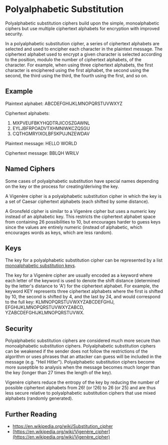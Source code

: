 # Polyalphabetic Substitution

Polyalphabetic substitution ciphers build upon the simple, monoalphabetic ciphers but use multiple ciphertext alphabets for encryption with improved security.

In a polyalphabetic substitution cipher, a series of ciphertext alphabets are selected and used to encipher each character in the plaintext message. The ciphertext alphabet used to encrypt a given character is selected according to the position, modulo the number of ciphertext alphabets, of the character. For example, when using three ciphertext alphabets, the first character is enciphered using the first alphabet, the second using the second, the third using the third, the fourth using the first, and so on.

## Example

Plaintext alphabet: ABCDEFGHIJKLMNOPQRSTUVWXYZ

Ciphertext alphabets:

1. MXPVEUFBKYHQDTRJICOSZGAWNL
2. EYLJBFRPOADVTXHMNIWKCZQSGU
3. CQTHGMRYIXOLBFSKPUJNZEWDAV

Plaintext message: HELLO WORLD

Ciphertext message: BBLQH WRILV

## Named Ciphers

Some cases of polyalphabetic substitution have special names depending on the key or the process for creating/deriving the key.

A Vigenère cipher is a polyalphabetic substitution cipher in which the key is a set of Caesar ciphertext alphabets (each shifted by some distance).

A Gronsfeld cipher is similar to a Vigenère cipher but uses a numeric key instead of an alphabetic key. This restricts the ciphertext alphabet space from containing 26 possibilities to 10, but encourages harder to guess keys since the values are entirely numeric (instead of alphabetic, which encourages words as keys, which are less random).

## Keys

The key for a polyalphabetic substitution cipher can be represented by a list [monoalphabetic substitution keys](../simple/README.md#Keys).

The key for a Vigenère cipher are usually encoded as a keyword where each letter of the keyword is used to denote the shift distance (determined by the letter's distance to 'A') for the ciphertext alphabet. For example, the keyword KEY represents three ciphertext alphabets where the first is shifted by 10, the second is shifted by 4, and the last by 24, and would correspond to the full key: KLMNOPQRSTUVWXYZABCDEFGHIJ, EFGHIJKLMNOPQRSTUVWXYZABCD, YZABCDEFGHIJKLMNOPQRSTUVWX.

## Security

Polyalphabetic substitution ciphers are considered much more secure than monoalphabetic substitution ciphers. Polyalphabetic substitution ciphers can be weakened if the sender does not follow the restrictions of the algorithm or uses phrases that an attacker can guess will be included in the message (e.g. "Heil Hitler"). Polyalphabetic substitution ciphers become more suseptible to analysis when the message becomes much longer than the key (longer than 27 times the length of the key).

Vigenère ciphers reduce the entropy of the key by reducing the number of possible ciphertext alphabets from 26! (or !26) to 26 (or 25) and are thus less secure relative to polyalphabetic substitution ciphers that use mixed alphabets (randomly generated).

## Further Reading

- https://en.wikipedia.org/wiki/Substitution_cipher
- [https://en.wikipedia.org/wiki/Vigenère_cipher](https://en.wikipedia.org/wiki/Vigenère_cipher)

